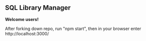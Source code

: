 ## SQL Library Manager

**Welcome users!**


After forking down repo, run "npm start", then in your browser enter http://localhost:3000/ 
